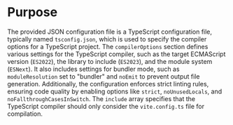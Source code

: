 # Purpose
The provided JSON configuration file is a TypeScript configuration file, typically named `tsconfig.json`, which is used to specify the compiler options for a TypeScript project. The `compilerOptions` section defines various settings for the TypeScript compiler, such as the target ECMAScript version (`ES2022`), the library to include (`ES2023`), and the module system (`ESNext`). It also includes settings for bundler mode, such as `moduleResolution` set to "bundler" and `noEmit` to prevent output file generation. Additionally, the configuration enforces strict linting rules, ensuring code quality by enabling options like `strict`, `noUnusedLocals`, and `noFallthroughCasesInSwitch`. The `include` array specifies that the TypeScript compiler should only consider the `vite.config.ts` file for compilation.
